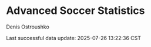 # Advanced Soccer Statistics
Denis Ostroushko

<!-- gfm -->

Last successful data update: 2025-07-26 13:22:36 CST

